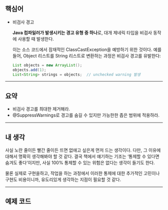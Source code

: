 ## 핵심어

- 비검사 경고
    
    **Java 컴파일러가 발생시키는 경고 유형 중 하나**로, 대개 제네릭 타입을 비검사 동작에 사용할 때 발생한다.
    
    이는 소스 코드에서 잠재적인 ClassCastException을 예방하기 위한 것이다. 예를 들어, Object 리스트를 String 리스트로 변환하는 과정은 비검사 경고를 유발한다:
    
    ```java
    List objects = new ArrayList();
    objects.add(1);
    List<String> strings = objects;  // unchecked warning 발생
    ```
    

---

## 요약

- 비검사 경고를 최대한 제거해라.
- @SuppressWarnings로 경고를 숨길 수 있지만 가능한한 좁은 범위에 적용하라.

---

## 내 생각

사실 노란 줄이든 빨간 줄이든 뜨면 없애고 싶은게 먼저 드는 생각이다. 다만, 그 이유에 대해서 명확히 생각해봐야 할 것 같다. 결국 책에서 얘기하는 기조는 ‘통제할 수 있다면 숨겨도 좋다’이지만, 사실 100% 통제할 수 있는 위험은 없다는 생각이 들기도 한다.

물론 실제로 구현을하고, 작업을 하는 과정에서 이러한 통제에 대한 추가적인 고민이나 구현도 비용이니까, 유도리있게 생각하는 지점이 필요할 것 같다.

---

## 예제 코드

```java

```
